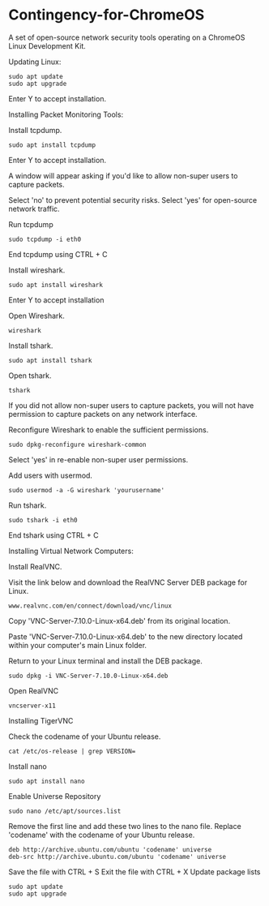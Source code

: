# Contingency-for-ChromeOS
A set of open-source network security tools operating on a ChromeOS Linux Development Kit.

Updating Linux:

    sudo apt update
    sudo apt upgrade

Enter Y to accept installation.

Installing Packet Monitoring Tools:

Install tcpdump.

    sudo apt install tcpdump

Enter Y to accept installation.

A window will appear asking if you'd like to allow non-super users to capture packets.

Select 'no' to prevent potential security risks.
Select 'yes' for open-source network traffic.

Run tcpdump

    sudo tcpdump -i eth0

End tcpdump using CTRL + C

Install wireshark.

    sudo apt install wireshark

Enter Y to accept installation

Open Wireshark.

    wireshark

Install tshark.

    sudo apt install tshark

Open tshark.

    tshark

If you did not allow non-super users to capture packets, you will not have permission to capture packets on any network interface.

Reconfigure Wireshark to enable the sufficient permissions.

    sudo dpkg-reconfigure wireshark-common

Select 'yes' in re-enable non-super user permissions.

Add users with usermod. 

    sudo usermod -a -G wireshark 'yourusername'

Run tshark.

    sudo tshark -i eth0

End tshark using CTRL + C

Installing Virtual Network Computers:

Install RealVNC.

Visit the link below and download the RealVNC Server DEB package for Linux.

    www.realvnc.com/en/connect/download/vnc/linux

Copy 'VNC-Server-7.10.0-Linux-x64.deb' from its original location.

Paste 'VNC-Server-7.10.0-Linux-x64.deb' to the new directory located within your computer's main Linux folder.

Return to your Linux terminal and install the DEB package.

    sudo dpkg -i VNC-Server-7.10.0-Linux-x64.deb
    
Open RealVNC

    vncserver-x11

Installing TigerVNC

Check the codename of your Ubuntu release.

    cat /etc/os-release | grep VERSION=

Install nano

    sudo apt install nano

Enable Universe Repository

    sudo nano /etc/apt/sources.list

Remove the first line and add these two lines to the nano file. Replace 'codename' with the codename of your Ubuntu release.

    deb http://archive.ubuntu.com/ubuntu 'codename' universe
    deb-src http://archive.ubuntu.com/ubuntu 'codename' universe

Save the file with CTRL + S
Exit the file with CTRL + X
Update package lists

    sudo apt update
    sudo apt upgrade
